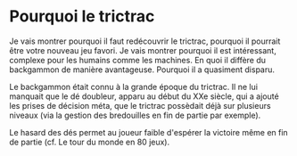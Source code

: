 # Pourquoi le trictrac

Je vais montrer pourquoi il faut redécouvrir le trictrac, pourquoi il pourrait être votre nouveau jeu favori. 
Je vais montrer pourquoi il est intéressant, complexe pour les humains comme les machines.
En quoi il diffère du backgammon de manière avantageuse. Pourquoi il a quasiment disparu.

Le backgammon était connu à la grande époque du trictrac. Il ne lui manquait que le dé doubleur, apparu au début du XXe siècle, qui a ajouté les prises de décision méta, que le trictrac possèdait déjà sur plusieurs niveaux (via la gestion des bredouilles en fin de partie par exemple).

Le hasard des dés permet au joueur faible d'espérer la victoire même en fin de partie (cf. Le tour du monde en 80 jeux).
